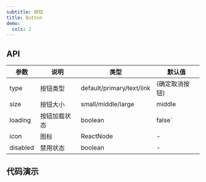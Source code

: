 ```yaml
---
subtitle: 按钮 
title: Button
demo:
  cols: 2
---
```


## API

| 参数 | 说明 | 类型 | 默认值 | 
| --- | --- | --- | --- |
| type | 按钮类型  | default/primary/text/link | (确定取消按钮) 
| size | 按钮大小 | small/middle/large | middle |  |
| loading | 按钮加载状态 | boolean | false` |  |
|icon	|图标 | ReactNode | - |  |
| disabled | 禁用状态 | boolean | - |  |

## 代码演示

<!-- prettier-ignore -->
<code src="../../demo/button/buttonType"></code>
<code src="../../demo/button/buttonSize"></code>